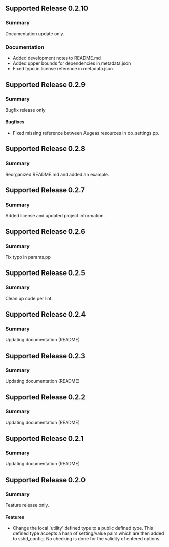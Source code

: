 ## Supported Release 0.2.10
### Summary

Documentation update only.

### Documentation
- Added development notes to README.md
- Added upper bounds for dependencies in metadata.json
- Fixed typo in license reference in metadata.json

## Supported Release 0.2.9
### Summary

Bugfix release only

#### Bugfixes
- Fixed missing reference between Augeas resources in do_settings.pp.

## Supported Release 0.2.8
### Summary

Reorganized README.md and added an example.

## Supported Release 0.2.7
### Summary

Added license and updated project information.

## Supported Release 0.2.6
### Summary

Fix typo in params.pp

## Supported Release 0.2.5
### Summary

Clean up code per lint.

## Supported Release 0.2.4
### Summary

Updating documentation (README)

## Supported Release 0.2.3
### Summary

Updating documentation (README)

## Supported Release 0.2.2
### Summary

Updating documentation (README)

## Supported Release 0.2.1
### Summary

Updating documentation (README)

## Supported Release 0.2.0
### Summary

Feature release only.

#### Features
- Change the local 'utility' defined type to a public defined type.
  This defined type accepts a hash of setting/value pairs which are then
  added to sshd_config. No checking is done for the validity of entered
  options.
